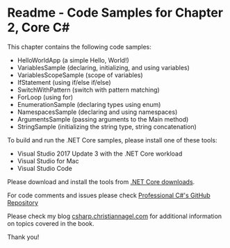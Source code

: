 # Readme - Code Samples for Chapter 2, Core C#

This chapter contains the following code samples:

* HelloWorldApp (a simple Hello, World!)
* VariablesSample (declaring, initializing, and using variables)
* VariablesScopeSample (scope of variables)
* IfStatement (using if/else if/else)
* SwitchWithPattern (switch with pattern matching)
* ForLoop (using for)
* EnumerationSample (declaring types using enum)
* NamespacesSample (declaring and using namespaces)
* ArgumentsSample (passing arguments to the Main method)
* StringSample (initializing the string type, string concatenation)

To build and run the .NET Core samples, please install one of these tools:

* Visual Studio 2017 Update 3 with the .NET Core workload
* Visual Studio for Mac
* Visual Studio Code

Please download and install the tools from [.NET Core downloads](https://www.microsoft.com/net/core).
 
For code comments and issues please check [Professional C#'s GitHub Repository](https://github.com/ProfessionalCSharp/ProfessionalCSharp7)

Please check my blog [csharp.christiannagel.com](https://csharp.christiannagel.com "csharp.christiannagel.com") for additional information on topics covered in the book.

Thank you!